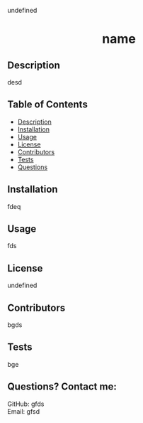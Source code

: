  undefined 
# <h1 align="center">name</h1>

## Description
desd
  
## Table of Contents
  - [Description](#description)
  - [Installation](#installation)
  - [Usage](#usage)
  - [License](#license)
  - [Contributors](#contributors)
  - [Tests](#tests)
  - [Questions](#questions)

## Installation
fdeq

## Usage
fds

## License
undefined

## Contributors
bgds

## Tests
bge

## Questions? Contact me:
GitHub: gfds <br>
Email: gfsd

